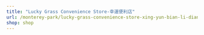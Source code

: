 ```yaml
---
title: "Lucky Grass Convenience Store-幸運便利店"
url: /monterey-park/lucky-grass-convenience-store-xing-yun-bian-li-dian-2/
shop: shop
---
```

